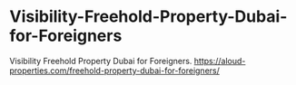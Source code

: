 # Visibility-Freehold-Property-Dubai-for-Foreigners
Visibility Freehold Property Dubai for Foreigners.   https://aloud-properties.com/freehold-property-dubai-for-foreigners/
